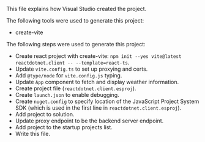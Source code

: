 This file explains how Visual Studio created the project.

The following tools were used to generate this project:
- create-vite

The following steps were used to generate this project:
- Create react project with create-vite: `npm init --yes vite@latest reactdotnet.client -- --template=react-ts`.
- Update `vite.config.ts` to set up proxying and certs.
- Add `@type/node` for `vite.config.js` typing.
- Update `App` component to fetch and display weather information.
- Create project file (`reactdotnet.client.esproj`).
- Create `launch.json` to enable debugging.
- Create `nuget.config` to specify location of the JavaScript Project System SDK (which is used in the first line in `reactdotnet.client.esproj`).
- Add project to solution.
- Update proxy endpoint to be the backend server endpoint.
- Add project to the startup projects list.
- Write this file.
